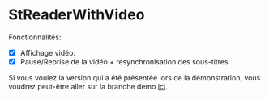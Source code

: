 # StReaderWithVideo

Fonctionnalités:
- [x] Affichage vidéo.
- [x] Pause/Reprise de la vidéo + resynchronisation des sous-titres

Si vous voulez la version qui a été présentée lors de la démonstration, vous voudrez peut-être aller sur la branche demo [ici](https://github.com/Zeyltar/StReaderWithVideo/tree/demo).
